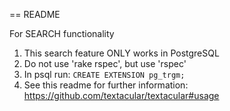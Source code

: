 == README

For SEARCH functionality

1) This search feature ONLY works in PostgreSQL
2) Do not use 'rake rspec', but use 'rspec'
3) In psql run: `CREATE EXTENSION pg_trgm;`
4) See this readme for further information:
  https://github.com/textacular/textacular#usage
